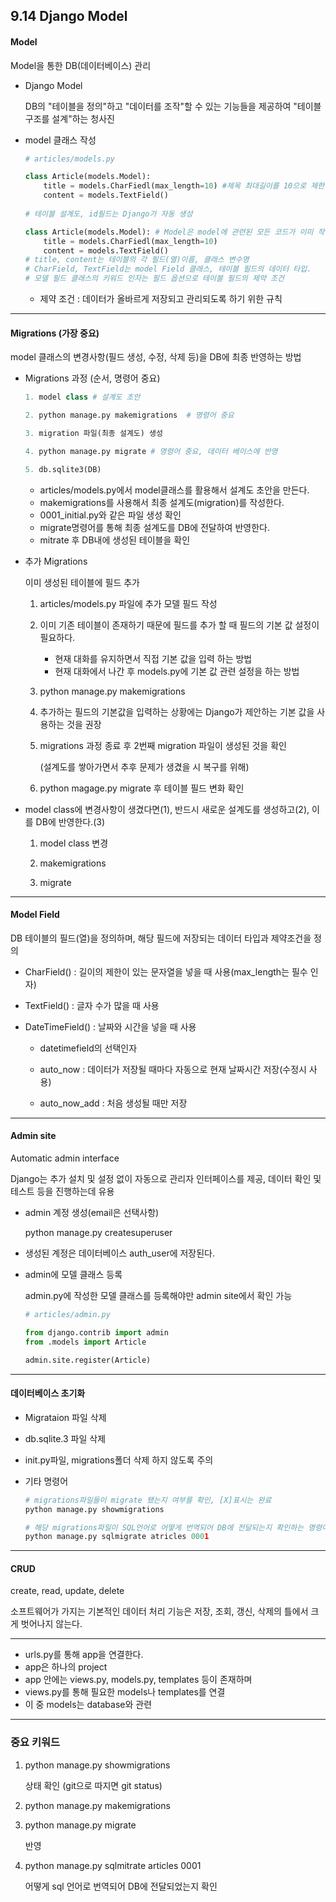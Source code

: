 ## 9.14 Django Model

#### Model

Model을 통한 DB(데이터베이스) 관리

- Django Model

  DB의 "테이블을 정의"하고 "데이터를 조작"할 수 있는 기능들을 제공하여 "테이블 구조를 설계"하는 청사진



- model 클래스 작성

  ```python
  # articles/models.py
  
  class Article(models.Model):
      title = models.CharFiedl(max_length=10) #제목 최대길이를 10으로 제한
      content = models.TextField()
      
  # 테이블 설계도, id필드는 Django가 자동 생성
  ```

  ```python
  class Article(models.Model): # Model은 model에 관련된 모든 코드가 이미 작성 되어있는 클래스
      title = models.CharFiedl(max_length=10)
      content = models.TextField()
  # title, content는 테이블의 각 필드(열)이름, 클래스 변수명
  # CharField, TextField는 model Field 클래스, 테이블 필드의 데이터 타입.
  # 모델 필드 클래스의 키워드 인자는 필드 옵션으로 테이블 필드의 제약 조건
  ```

  - 제약 조건 : 데이터가 올바르게 저장되고 관리되도록 하기 위한 규칙

---

#### Migrations (가장 중요)

model 클래스의 변경사항(필드 생성, 수정, 삭제 등)을 DB에 최종 반영하는 방법

- Migrations 과정 (순서, 명령어 중요)

  ```python
  1. model class # 설계도 초안
  
  2. python manage.py makemigrations  # 명령어 중요
  
  3. migration 파일(최종 설계도) 생성
  
  4. python manage.py migrate # 명령어 중요, 데이터 베이스에 반영
  
  5. db.sqlite3(DB)
  ```

  - articles/models.py에서 model클래스를 활용해서 설계도 초안을 만든다.
  - makemigrations를 사용해서 최종 설계도(migration)를 작성한다.
  - 0001_initial.py와 같은 파일 생성 확인
  - migrate명령어를 통해 최종 설계도를 DB에 전달하여 반영한다.
  - mitrate 후 DB내에 생성된 테이블을 확인



- 추가 Migrations

  이미 생성된 테이블에 필드 추가

  1. articles/models.py 파일에 추가 모델 필드 작성

  2. 이미 기존 테이블이 존재하기 때문에 필드를 추가 할 때 필드의 기본 값 설정이 필요하다.

     - 현재 대화를 유지하면서 직접 기본 값을 입력 하는 방법
     - 현재 대화에서 나간 후 models.py에 기본 값 관련 설정을 하는 방법

  3. python manage.py makemigrations

  4. 추가하는 필드의 기본값을 입력하는 상황에는 Django가 제안하는 기본 값을 사용하는 것을 권장

  5. migrations 과정 종료 후 2번째 migration 파일이 생성된 것을 확인

     (설계도를 쌓아가면서 추후 문제가 생겼을 시 복구를 위해)

  6. python magage.py migrate 후 테이블 필드 변화 확인



- model class에 변경사항이 생겼다면(1), 반드시 새로운 설계도를 생성하고(2), 이를 DB에 반영한다.(3)

  1. model class 변경

  2. makemigrations

  3. migrate

     

---

#### Model Field

DB 테이블의 필드(열)을 정의하며, 해당 필드에 저장되는 데이터 타입과 제약조건을 정의

- CharField() : 길이의 제한이 있는 문자열을 넣을 때 사용(max_length는 필수 인자)

- TextField() : 글자 수가 많을 때 사용

- DateTimeField() : 날짜와 시간을 넣을 때 사용

  - datetimefield의 선택인자

  - auto_now : 데이터가 저장될 때마다 자동으로 현재 날짜시간 저장(수정시 사용)
  - auto_now_add : 처음 생성될 때만 저장



---

#### Admin site

Automatic admin interface

Django는 추가 설치 및 설정 없이 자동으로 관리자 인터페이스를 제공, 데이터 확인 및 테스트 등을 진행하는데 유용



- admin 계정 생성(email은 선택사항)

  python manage.py createsuperuser

- 생성된 계정은 데이터베이스 auth_user에 저장된다.

- admin에 모델 클래스 등록

  admin.py에 작성한 모델 클래스를 등록해야만 admin site에서 확인 가능

  ```python
  # articles/admin.py
  
  from django.contrib import admin
  from .models import Article
  
  admin.site.register(Article)
  ```

  

---

#### 데이터베이스 초기화

- Migrataion 파일 삭제
- db.sqlite.3 파일 삭제
- init.py파일, migrations폴더 삭제 하지 않도록 주의



- 기타 명령어

  ```python
  # migrations파일들이 migrate 됐는지 여부를 확인, [X]표시는 완료
  python manage.py showmigrations
  
  # 해당 migrations파일이 SQL언어로 어떻게 번역되어 DB에 전달되는지 확인하는 명령어
  python manage.py sqlmigrate atricles 0001
  
  ```

  

---

#### CRUD

create, read, update, delete

소프트웨어가 가지는 기본적인 데이터 처리 기능은 저장, 조회, 갱신, 삭제의 틀에서 크게 벗어나지 않는다.



---

- urls.py를 통해 app을 연결한다.
- app은 하나의 project
- app 안에는 views.py, models.py, templates 등이 존재하며
- views.py를 통해 필요한 models나 templates를 연결
- 이 중 models는 database와 관련

---

### 중요 키워드

1. python manage.py showmigrations

   상태 확인 (git으로 따지면 git status)

2. python manage.py makemigrations

3. python manage.py migrate

   반영

4. python manage.py sqlmitrate articles 0001

   어떻게 sql 언어로 번역되어 DB에 전달되었는지 확인